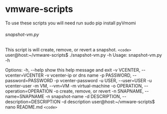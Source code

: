 # vmware-scripts
To use these scripts you will need run sudo pip install pyVmomi
###### snapshot-vm.py
This script is will create, remove, or revert a snapshot.
`<code>`
user@host:~/vmware-scripts$ ./snapshot-vm.py -h
Usage: snapshot-vm.py -h

Options:
  -h, --help            show this help message and exit
  -v VCENTER, --vcenter=VCENTER
                        -v vcenter-ip or dns name
  -p PASSWORD, --password=PASSWORD
                        -p vcenter-password
  -u USER, --user=USER  -u vcenter-user
  -m VM, --vm=VM        -m virtual-machine
  -o OPERATION, --operation=OPERATION
                        -o create, remove, or revert
  -n SNAPNAME, --name=SNAPNAME
                        -n snapshot-name
  -d DESCRIPTION, --description=DESCRIPTION
                        -d description
user@host:~/vmware-scripts$ nano README.md
`<code>`
